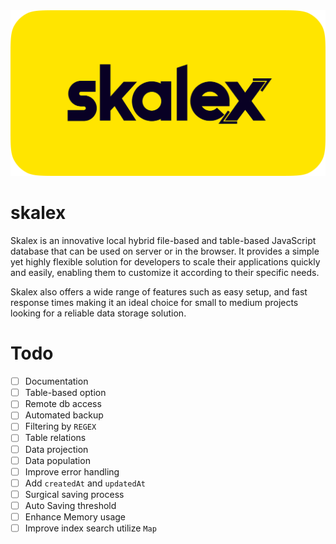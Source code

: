 <img src="./docs/imgs/skalex_logo.png" alt= "skalex Logo" id="logo">

<br>

# skalex

Skalex is an innovative local hybrid file-based and table-based JavaScript database that can be used on server or in the browser. It provides a simple yet highly flexible solution for developers to scale their applications quickly and easily, enabling them to customize it according to their specific needs.

Skalex also offers a wide range of features such as easy setup, and fast response times making it an ideal choice for small to medium projects looking for a reliable data storage solution.

# Todo

- [ ] Documentation
- [ ] Table-based option
- [ ] Remote db access
- [ ] Automated backup
- [ ] Filtering by `REGEX`
- [ ] Table relations
- [ ] Data projection
- [ ] Data population
- [ ] Improve error handling
- [ ] Add `createdAt` and `updatedAt`
- [ ] Surgical saving process
- [ ] Auto Saving threshold
- [ ] Enhance Memory usage
- [ ] Improve index search utilize `Map`

